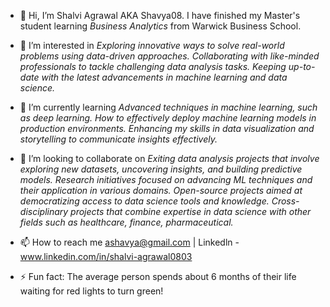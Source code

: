 - 👋 Hi, I’m Shalvi Agrawal AKA Shavya08. I have finished my Master's student learning *Business Analytics* from Warwick Business School.
  
- 👀 I’m interested in 
      *Exploring innovative ways to solve real-world problems using data-driven approaches.*
      *Collaborating with like-minded professionals to tackle challenging data analysis tasks.*
      *Keeping up-to-date with the latest advancements in machine learning and data science.*
  
- 🌱 I’m currently learning 
      *Advanced techniques in machine learning, such as deep learning.*
      *How to effectively deploy machine learning models in production environments.*
      *Enhancing my skills in data visualization and storytelling to communicate insights effectively.*
  
- 💞️ I’m looking to collaborate on
      *Exiting data analysis projects that involve exploring new datasets, uncovering insights, and building predictive models.*
      *Research initiatives focused on advancing ML techniques and their application in various domains.*
      *Open-source projects aimed at democratizing access to data science tools and knowledge.*
      *Cross-disciplinary projects that combine expertise in data science with other fields such as healthcare, finance, pharmaceutical.*
  
- 📫 How to reach me ashavya@gmail.com | Linkedln - www.linkedin.com/in/shalvi-agrawal0803 

- ⚡ Fun fact: The average person spends about 6 months of their life waiting for red lights to turn green!

<!---
shavya08/shavya08 is a ✨ special ✨ repository because its `README.md` (this file) appears on your GitHub profile.
You can click the Preview link to take a look at your changes.
--->
